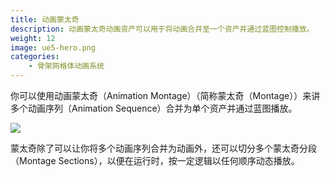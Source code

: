 ```yaml
---
title: 动画蒙太奇
description: 动画蒙太奇动画资产可以用于将动画合并至一个资产并通过蓝图控制播放。
weight: 12
image: ue5-hero.png
categories:
    - 骨架网格体动画系统
---
```

你可以使用动画蒙太奇（Animation Montage）（简称蒙太奇（Montage））来讲多个动画序列（Animation Sequence）合并为单个资产并通过蓝图播放。

![](montagedemo.gif)

蒙太奇除了可以让你将多个动画序列合并为动画外，还可以切分多个蒙太奇分段（Montage Sections），以便在运行时，按一定逻辑以任何顺序动态播放。